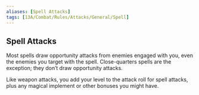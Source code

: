 ```yaml
---
aliases: [Spell Attacks]
tags: [13A/Combat/Rules/Attacks/General/Spell]
---
```


## Spell Attacks

Most spells draw opportunity attacks from enemies engaged with you, even the enemies you target with the spell. Close-quarters spells are the exception; they don’t draw opportunity attacks.

Like weapon attacks, you add your level to the attack roll for spell attacks, plus any magical implement or other bonuses you might have.